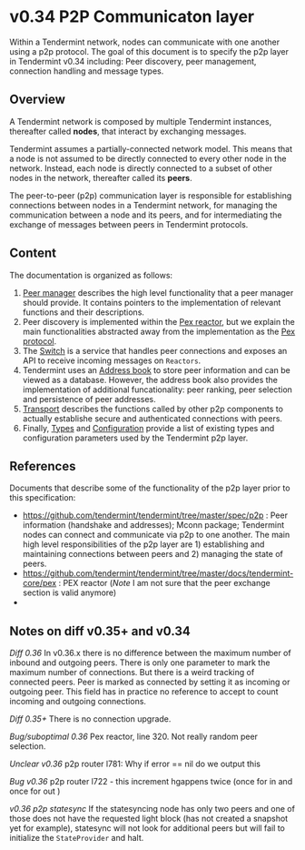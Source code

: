 # v0.34 P2P Communicaton layer

Within a Tendermint network, nodes can communicate with one another using a p2p protocol. The goal of this document is to specify the p2p layer in Tendermint v0.34 including: Peer discovery, peer management, connection handling and message types. 

## Overview

A Tendermint network is composed by multiple Tendermint instances, thereafter
called **nodes**, that interact by exchanging messages.

Tendermint assumes a partially-connected network model.
This means that a node is not assumed to be directly connected to every other
node in the network.
Instead, each node is directly connected to a subset of other nodes in the
network, thereafter called its **peers**.

The peer-to-peer (p2p) communication layer is responsible for establishing
connections between nodes in a Tendermint network,
for managing the communication between a node and its peers,
and for intermediating the exchange of messages between peers in Tendermint protocols.

## Content

The documentation is organized as follows:

1. [Peer manager](peer_manager.md) describes the high level functionality that a peer manager should provide. It contains pointers to the implementation of relevant functions and their descriptions. 
2. Peer discovery is implemented within the [Pex reactor](pex.md), but we explain the main functionalities abstracted away from the implementation as the [Pex protocol](pex-protocol.md).
3. The [Switch](switch.md) is a service that handles peer connections and exposes an API to receive incoming messages 
on `Reactors`.
4. Tendermint uses an [Address book](addressbook.md) to store peer information and can be viewed as a database. However, the address book also provides the implementation of additional funcationality: peer ranking, peer selection and persistence of peer addresses. 
5. [Transport](transport.md) describes the functions called by other p2p components to actually establishe secure and authenticated connections with peers.
6. Finally, [Types](types.md) and [Configuration](configuration.md) provide a list of existing types and configuration parameters used by the Tendermint p2p layer. 

<!--

## Introduction 
This documentation aims at separating the logical components on a protocol level from the implementation details of each protocol. 

At a high level, the p2p layer in Tendermint has the following main functionalities:
1. Peer management: peer discovery and peer ranking
2. Peer connection handling: dialing and accepting connections
3. Message transfer
   
The implementation of these three functionalities is split between different Tendermint components as shown in the tables below. 

#### **Peer communication** 
| [Peer discovery](peer_manager.md) | [Peer dialing](switch.md#dialing-peers) | [Accepting connections from peers](switch.md#accepting-peers) | Connection management (processing msgs) |
| ---| ---| ---| --- | 
| PEX / config | PEX / Switch | Reactors / Switch | Reactors| 


#### **Peer management**
| [Peer ranking](addressbook.md#pick-address) | Connection upgrading | [Evicting](pex-protocol.md#misbehavior)| 
| --- | --- | --- |
| PEX / reactors (only marking peers as good/bad); address book (actual ranking)| - | PEX reactor| 


### Node types

From a p2p perspective, within a network, Tendermint distinguishes between regular and [seed nodes](pex-protocol.md#seed-nodes). 
While regular nodes try to form connections between one another, the main role of a seed node is to provide other nodes with addresses. 


ToDo check if smething can be moved to existing sections Daniel wrote, otherwise delete
### Peer discovery

Peers are discovered by adding addresses provided in the config file or triggering dials to seed nodes or nodes in the address book. 

When a node is started, it provides the list of persistent peers to the switch by calling `DialPeersAsync`.

Depending on whether the node is a seed node or or not, the PEX reactor constantly runs either `crawlPeersRoutine` or `ensurePeers()` respectively. 

If the node is a seed node, `crawlPeersRoutine` reads peer information randomly from the address book, tries to dial the peer and requests from them information on other peers.

When a node receives information about other peers from a seed note, it sends another request to the node asking for more peers. 

A node also learns of other peers when they try to connect to it. 

### Dialing peers

Every node connects to a set of peers to whom it sends requests via the Switch. As described above, on startup the node dials peers providede to it by the node operator. Dialing the remaining peers is triggered by routines in the PEX reactor.

The PEX reactor ensures a node is connected to peers by running the `ensurePeers()`  which dials peers in the background until a threshold of connected peers is reached (`MaxNumOutboundPeers`). 

When a peer is accepted, it is not immediately dialed, but it's address will eventually be picked up by this routing. Peers to dial are chosen with some configurable bias for unvetted peers. 

The bias should be lower when we have fewer peers and can increase as we obtain more, ensuring that our first peers are more trustworthy, but always giving us the chance to discover new good peers. 

As the number of outgoing peers is limited, the reactor will choose the number of addresses to dial taking into account the current number of outgoing connections and ongoing dialings. The addresses to dial will be picked with a bias towards new and vetted peers (TODO define ).

Except for persistent peers, all other peers can be dialed at most `maxAttemptsToDial`. If a node is not connected by that time it is marked as bad. Otherwise, if the dial fails, the node will wait before the next dial. (exponential backoff mechanism). 

If a node needs more peers, the PEX reactor checks first whether peers marked as bad can be reinstated and then also picks a random peer from the store to dial. The PEX reactor relies on the switch to do the actual dialing of a peer.

Once the addresses to dial are known, they are forwarded to the `DialPeersAsync` routine of the switch. Each address is then dialed in parallel and the corresponding peer is added to the `dialing` list. 


#### *Successful dialing*

When a peer is successfully dialed, it is removed from the `dialing` list and added to the `peers` list. If the node has not reached a sufficient number of peers, it asks the newly connected peers for more peers. 

The switch then calls the `InitPeer` and `AddPeer` routines of all the reactors that have registered to it. 

#### *Dialing failed*


### *Removing peers*

Each reactor can call the `StopPeerForError` method of the switch with the ID of the peer that needs to be removed. Then the switch handles stopping the peer (closing the connection to it), and calls the `RemovePeer` method of all reactors registered to the switch.

## Peer ranking

In v0.34 there is no explicit ranking of peers. When choosing peers to dial, there is slight bias towards new and vetted peers. The amount of bias is higher when there are more peers connected to a node. 

In addition to this, peers  can be marked as bad and removed entirely from the potential candidate list. Reactors themselves can also mark peers as bad or good and thus influence the behaviour of the p2p layer. In v0.34 a peer is marked good only from the consensus reactor whenever a peer delivers a correct consensus message (TODO check conditiosn for this). 

A peer is marked as bad in the following cases: 
- It sends too frequent requests for peer information (`PexRequest` messages)
- Returns an error when a node requests peer information from it
- A node is not able to successfully dial a peer after `MaxDialAttempts` and the peer is not persistent (persistent peers are never marked as bad)

The PEX reactor checks periodically whether (TODO what is the exact condition) a peer can be reinstated and removed from the `bad peer` list. However, this is done only if a node does not have sufficient peers. Otehrwise, this list is never revisited. 

## Switch

Every Tendermint reactor regiters itself with the Switch by prividing a Channel ID it is listening to to it. The Switch then forwards messages destined to a particular channel. It is the reactors responisibility to process the messages. 

The switch is implemented as a service and, on start, listens for incoming connections in the background (calling the`acceptRoutine` function). 

Dialing peers, either via the PEX reactor or dialing persistent peers on startup, is done by calling the `DialPeersAsync` routine of the Switch.

When the connection to a peer is established (either by dialing it or accepting an incoming connection from it), the peer address is added to the address book. (The address book is managed by the PEX reactor). 

When a peer is added to the address book, it is marked as connected to and no further new connections are established between the node and this peer.  This is checked within `filterPeers` (called when adding a peer) and `IsDialingOrExistingAddress` (called when dialing a peer).

The number of peers a node can connect to is set by `MaxNumInboundPeers` and `MaxNumOutboundPeers` respectively. 

## Pex reactor

The PEX reactor is responsible for peer discovery and providing other peers with information about peers a node is already connected to. The PEX reactor receive routine listens to two types of messages: `PexRequest` and `PexAddress`. 

In case of `PexRequest` messages the reactor provides the requesting peer with known peer addresses (addresses stored in the address book). The reactor implements request rate limiting by counting the number of requests coming from a single peer. This operation can mark a peer good or bad for a certain amount of time. 

`PexAddress` messages are typically received after a successful request for addresses. Received addresses are added into the address book. Adding to the address book fails if:

- Node is tryign to add self
- The address is private 

A node has a requests map where it stores all requets it issued to a peer asking it for more peer addresses. If a `PexAddress` message returns an error, a node marks the sending peer as bad. 
-->
## References 

Documents that describe some of the functionality of the p2p layer prior to this specification:

- https://github.com/tendermint/tendermint/tree/master/spec/p2p : Peer information (handshake and addresses); Mconn package;
Tendermint nodes can connect and communicate via p2p to one another. The main high level responsibilities of the p2p layer are  1) establishing and maintaining connections between peers and 2) managing the state of peers. 
- https://github.com/tendermint/tendermint/tree/master/docs/tendermint-core/pex : PEX reactor (*Note* I am not sure that the peer exchange section is valid anymore)
- 

## Notes on diff v0.35+ and v0.34

*Diff 0.36* In v0.36.x there is no difference between the maximum number of inbound and outgoing peers. There is only one parameter to mark the maximum number of connections. But there is a weird tracking of connected peers. Peer is marked as connected by setting it as incoming or outgoing peer. This field has in practice no reference to accept to count incoming and outgoing connections.  

*Diff 0.35+* There is no connection upgrade. 

*Bug/suboptimal 0.36* Pex reactor, line 320. Not really random peer selection.   

*Unclear v0.36* p2p router l781: Why if error == nil do we output this

*Bug v0.36* p2p router l722 - this increment hgappens twice (once for in and once for out )

*v0.36 p2p statesync* If the statesyncing node has only two peers and one of those does not have the requested light block (has not created a snapshot yet for example), statesync will not look for additional peers but will fail to initialize the `StateProvider` and halt. 

